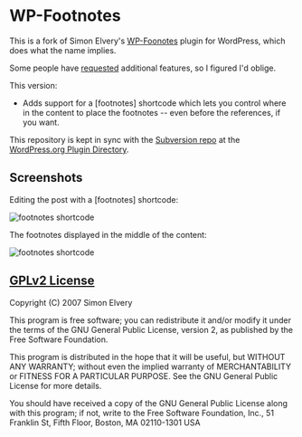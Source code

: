 WP-Footnotes
============
This is a fork of Simon Elvery's [WP-Foonotes](http://elvery.net/drzax/wordpress-footnotes-plugin) plugin for WordPress, which does what the name implies.

Some people have [requested](http://wordpress.org/support/topic/plugin-wp-footnotes-choose-where-to-put-footnotes-on-page) additional features, so I figured I'd oblige.

This version:

*    Adds support for a [footnotes] shortcode which lets you control where in the content to place the footnotes -- even before the references, if you want.

This repository is kept in sync with the [Subversion repo](http://wordpress.org/extend/plugins/wp-footnotes/) at the [WordPress.org Plugin Directory](http://wordpress.org/extend/plugins).

Screenshots
-----------
Editing the post with a [footnotes] shortcode:

![footnotes shortcode](wp-footnotes/raw/master/screenshot-4.png)

The footnotes displayed in the middle of the content:

![footnotes shortcode](wp-footnotes/raw/master/screenshot-5.png)

[GPLv2 License](http://www.gnu.org/licenses/old-licenses/gpl-2.0.html)
----------------------------------------------------------------------
Copyright (C) 2007 Simon Elvery

This program is free software; you can redistribute it and/or modify
it under the terms of the GNU General Public License, version 2, as 
published by the Free Software Foundation.

This program is distributed in the hope that it will be useful,
but WITHOUT ANY WARRANTY; without even the implied warranty of
MERCHANTABILITY or FITNESS FOR A PARTICULAR PURPOSE.  See the
GNU General Public License for more details.

You should have received a copy of the GNU General Public License
along with this program; if not, write to the Free Software
Foundation, Inc., 51 Franklin St, Fifth Floor, Boston, MA  02110-1301  USA
